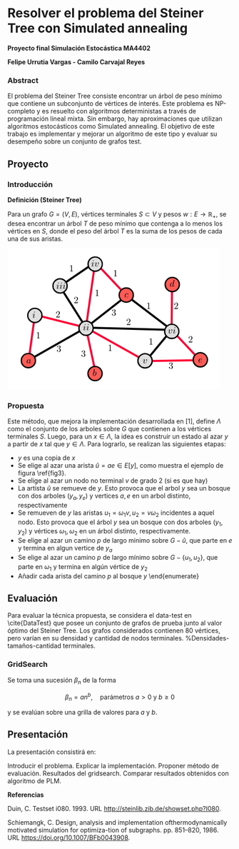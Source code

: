 # Resolver el problema del Steiner Tree con Simulated annealing
**Proyecto final Simulación Estocástica MA4402**

**Felipe Urrutia Vargas - Camilo Carvajal Reyes**

### Abstract
El problema del Steiner Tree consiste encontrar un árbol de peso mínimo que contiene un subconjunto de vértices de interés. Este problema es NP-completo y es resuelto con algoritmos deterministas a través de programación lineal mixta. Sin embargo, hay aproximaciones que utilizan algoritmos estocásticos como  Simulated annealing. El objetivo de este trabajo es implementar y mejorar un algoritmo de este tipo y evaluar su desempeño sobre un conjunto de grafos test. 

## Proyecto
### Introducción

**Definición (Steiner Tree)**

Para un grafo $G = (V, E)$, vértices terminales $S \subset V$ y pesos $w: E \rightarrow \mathbb{R}_+$, se desea encontrar un árbol $T$ de peso mínimo que contenga a lo menos los vértices en $S$, donde el peso del árbol $T$ es la suma de los pesos de cada una de sus aristas.

![](figura_steiner_tree.png?raw=true)

### Propuesta
Este método, que mejora la implementación desarrollada en  [1], define $\Lambda$ como el conjunto de los arboles sobre $G$ que contienen a los vértices terminales $S$. Luego, para un $x \in \Lambda$, la idea es construir un estado al azar $y$ a partir de $x$ tal que $y \in \Lambda$. Para lograrlo, se realizan las siguientes etapas:

- $y$ es una copia de $x$
-  Se elige al azar una arista $\hat{u}=ae \in E[y]$, como muestra el ejemplo de figura \ref{fig3}.
-  Se elige al azar un nodo no terminal $v$ de grado 2 (si es que hay)
-  La artista $\hat{u}$ se remueve de $y$. Esto provoca que el arbol $y$ sea un bosque con dos arboles $(y_a, y_e)$ y vertices $a, e$ en un arbol distinto, respectivamente
-  Se remueven de $y$ las aristas $u_1=\omega_1v,u_2=v\omega_2$ incidentes a aquel nodo. Esto provoca que el árbol $y$ sea un bosque con dos arboles $(y_1, y_2)$ y vértices $\omega_1, \omega_2$ en un árbol distinto, respectivamente.
-  Se elige al azar un camino $p$ de largo minimo sobre $G - \hat{u}$, que parte en $e$ y termina en algun vertice de $y_a$
- Se elige al azar un camino $p$ de largo mínimo sobre $G -\{u_1,u_2\}$, que parte en $\omega_1$ y termina en algún vértice de $y_2$
-  Añadir cada arista del camino $p$ al bosque $y$
\end{enumerate}

## Evaluación
Para evaluar la técnica propuesta, se considera el data-test en \cite{DataTest} que posee un conjunto de grafos de prueba junto al valor óptimo del Steiner Tree. Los grafos considerados contienen $80$ vértices, pero varían en su densidad y cantidad de nodos terminales.
%Densidades-tamaños-cantidad terminales.

### GridSearch
Se toma una sucesión $\beta_n$ de la forma

$$ \beta_n = a n^b, \quad \text{parámetros $a>0$ y $b\geq 0$} $$

y se evalúan sobre una grilla de valores para $a$ y $b$.

## Presentación
La presentación consistirá en:

Introducir el problema. Explicar la implementación. Proponer método de evaluación. Resultados del gridsearch. Comparar resultados obtenidos con algoritmo de PLM.

**Referencias**

Duin, C. Testset i080. 1993. URL http://steinlib.zib.de/showset.php?I080.

Schiemangk, C.  Design, analysis and implementation ofthermodynamically motivated simulation for optimiza-tion of subgraphs.  pp. 851–820, 1986.  URL https://doi.org/10.1007/BFb0043908.